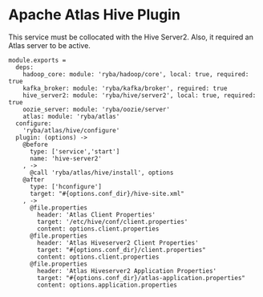 
# Apache Atlas Hive Plugin

This service must be collocated with the Hive Server2. Also, it required an 
Atlas server to be active.

    module.exports =
      deps:
        hadoop_core: module: 'ryba/hadoop/core', local: true, required: true
        kafka_broker: module: 'ryba/kafka/broker', reguired: true
        hive_server2: module: 'ryba/hive/server2', local: true, required: true
        oozie_server: module: 'ryba/oozie/server'
        atlas: module: 'ryba/atlas'
      configure:
        'ryba/atlas/hive/configure'
      plugin: (options) ->
        @before
          type: ['service','start']
          name: 'hive-server2'
        , ->
          @call 'ryba/atlas/hive/install', options
        @after
          type: ['hconfigure']
          target: "#{options.conf_dir}/hive-site.xml"
        , ->
          @file.properties
            header: 'Atlas Client Properties'
            target: '/etc/hive/conf/client.properties'
            content: options.client.properties
          @file.properties
            header: 'Atlas Hiveserver2 Client Properties'
            target: "#{options.conf_dir}/client.properties"
            content: options.client.properties
          @file.properties
            header: 'Atlas Hiveserver2 Application Properties'
            target: "#{options.conf_dir}/atlas-application.properties"
            content: options.application.properties

[atlas-apache]: http://atlas.incubator.apache.org
